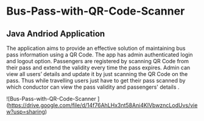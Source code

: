 # Bus-Pass-with-QR-Code-Scanner
## Java Andriod Application 
The application aims to provide an effective solution of maintaining bus pass information using a QR Code. The app has admin authenticated login and logout option. Passengers are registered by scanning QR Code from their pass and extend the validity every time the pass expires. Admin can view all users’ details and update it by just scanning the QR Code on the pass.
Thus while travelling users just have to get their pass scanned by which conductor can view the pass validity and passengers' details .

![Bus-Pass-with-QR-Code-Scanner
] (https://drive.google.com/file/d/14f76AhLHx3nt58Ani4KlVbwzncLodUvs/view?usp=sharing)
